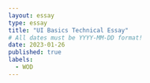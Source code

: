 ```yaml
---
layout: essay
type: essay
title: "UI Basics Technical Essay"
# All dates must be YYYY-MM-DD format!
date: 2023-01-26
published: true
labels:
  - WOD
---
```


<p></p>

